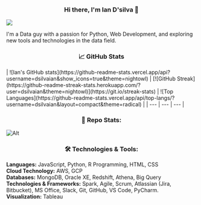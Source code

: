 
<h3 align="center">Hi there, I'm Ian D'silva 👋</h3> 
<p style = 'align= center; rotate = 180deg' >
  <img src="https://capsule-render.vercel.app/api?type=waving&color=gradient&height=60&section=footer"/>
</p>
<p>I'm a Data guy with a passion for Python, Web Development, and exploring new tools and technologies in the data field.<p>

<h3 align="center">📈 GitHub Stats</h3> 
|  ![Ian's GitHub stats](https://github-readme-stats.vercel.app/api?username=dsilvaian&show_icons=true&theme=nightowl) | [![GitHub Streak](https://github-readme-streak-stats.herokuapp.com/?user=dsilvaian&theme=nightowl)](https://git.io/streak-stats) | ![Top Languages](https://github-readme-stats.vercel.app/api/top-langs/?username=dsilvaian&layout=compact&theme=radical) |
| --- | --- | --- | 

<h3 align="center">📜 Repo Stats:</h3>

![Alt](https://repobeats.axiom.co/api/embed/b21379ce809929d18a17f2f2727bdd6ee03c30a7.svg "Repobeats analytics image")

<h3 align="center">🛠️ Technologies & Tools:</h3>

<b>Languages:</b> JavaScript, Python, R Programming, HTML, CSS <br> 
<b>Cloud Technology:</b> AWS, GCP<br>
<b>Databases:</b> MongoDB, Oracle XE, Redshift, Athena, Big Query<br>
<b>Technologies & Frameworks:</b>	Spark, Agile, Scrum, Atlassian (Jira, Bitbucket), MS Office, Slack, Git, GitHub, VS Code, PyCharm.<br>
<b>Visualization:</b> Tableau<br>
